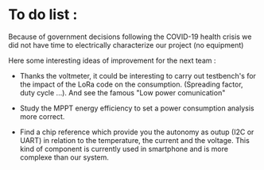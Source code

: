 # To do list :

Because of government decisions following the COVID-19 health crisis we did not have time to electrically characterize our project (no equipment)

Here some interesting ideas of improvement for the next team :  

* Thanks the voltmeter, it could be interesting to carry out testbench's for the impact of the LoRa code on the consumption. (Spreading factor, duty cycle ...). And see the famous "Low power comunication"


* Study the MPPT energy efficiency to set a power consumption analysis more correct.  

* Find a chip reference which provide you the autonomy as outup (I2C or UART) in relation to the temperature, the current and the voltage. This kind of component is currently used in smartphone and is more complexe than our system.  
